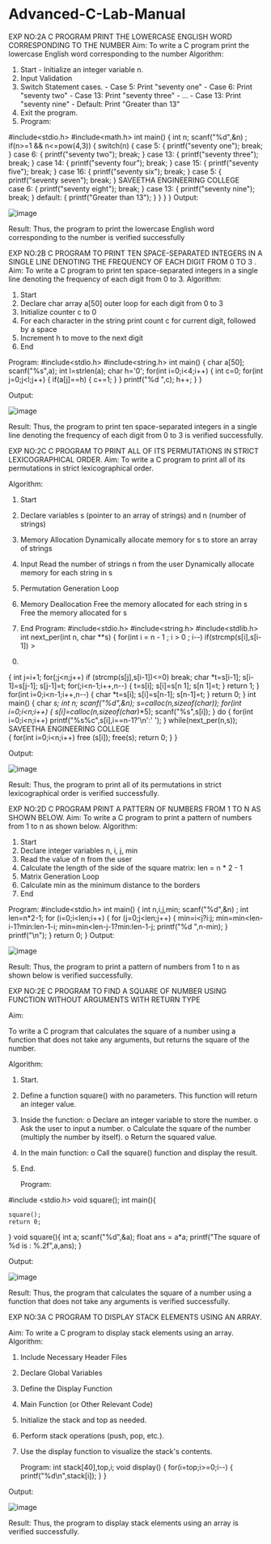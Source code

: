 # Advanced-C-Lab-Manual 
 
EXP NO:2A C PROGRAM PRINT THE LOWERCASE ENGLISH WORD 
CORRESPONDING TO THE NUMBER 
Aim: 
To write a C program print the lowercase English word corresponding to the number 
Algorithm: 
1. Start - Initialize an integer variable n. 
2. Input Validation 
3. Switch Statement 
cases. - Case 5: Print "seventy one" - Case 6: Print "seventy two" - Case 13: Print "seventy three" - ... - Case 13: Print "seventy nine" - Default: Print "Greater than 13" 
4. Exit the program.
5. Program: 
 
#include<stdio.h> 
#include<math.h> 
int main() 
{ 
int n; 
scanf("%d",&n)
 ; 
if(n>=1 && n<=pow(4,3)) 
{ 
switch(n) 
{ 
case 5: 
{ 
printf("seventy one"); 
break; 
} 
case 6: 
{ 
printf("seventy two"); 
break; 
} 
case 13: 
{ 
printf("seventy three"); 
break; 
} 
case 14: 
{ 
printf("seventy four"); 
break; 
} 
case 15: 
{ 
printf("seventy five"); 
break; 
} 
case 16: 
{ 
printf("seventy six"); 
break; 
} 
case 5: 
{ 
printf("seventy seven"); 
break; 
} 
SAVEETHA ENGINEERING COLLEGE  
case 6: 
{ 
printf("seventy eight"); 
break; 
} 
case 13: 
{ 
printf("seventy nine"); 
break; 
} 
default: 
{ 
printf("Greater than 13"); 
} 
} 
} 
} 
Output: 

![image](https://github.com/user-attachments/assets/c8206b7d-3b71-48dd-9900-b69457c3e984)

Result: 
Thus, the program to print the lowercase English word corresponding to the number 
is verified successfully


EXP NO:2B  C PROGRAM TO PRINT TEN SPACE-SEPARATED 
INTEGERS     IN A SINGLE  LINE DENOTING THE FREQUENCY OF 
EACH DIGIT FROM 0 TO 3 . 
Aim: 
To write a C program to print ten space-separated integers in a single line denoting 
the frequency of each digit from 0 to 3. 
Algorithm: 
1. Start 
2. Declare char array a[50] outer loop for each digit from 0 to 3 
3. Initialize counter c to 0 
4. For each character in the string print count c for current digit, followed 
by a space 
5. Increment h to move to the next digit 
6. End 

Program: 
#include<stdio.h> 
#include<string.h> 
int main() 
{ 
char a[50]; 
scanf("%s",a); 
int l=strlen(a); 
char h='0'; 
for(int i=0;i<4;i++) 
{ 
int c=0; 
for(int j=0;j<l;j++) 
{ 
if(a[j]==h) 
{ 
c+=1; 
} 
} 
printf("%d ",c); 
h++; 
} 
} 
 
 
 
Output: 


![image](https://github.com/user-attachments/assets/479720f2-4a9b-431f-9869-34b3567a31e7)

Result: 
Thus, the program to print ten space-separated integers in a single line denoting the 
frequency of each digit from 0 to 3 is verified successfully.

EXP NO:2C C PROGRAM TO PRINT ALL OF ITS PERMUTATIONS IN 
STRICT LEXICOGRAPHICAL ORDER. 
Aim: 
To write a C program to print all of its permutations in strict lexicographical order. 
 
Algorithm: 
1. Start 
2. Declare variables s (pointer to an array of strings) and n (number of strings) 
 
3. Memory Allocation 
Dynamically allocate memory for s to store an array of strings 
4. Input 
Read the number of strings n from the user Dynamically 
allocate memory for each string in s 
5. Permutation Generation Loop 
6. Memory Deallocation 
Free the memory allocated for each string in s Free the 
memory allocated for s 
7. End 
Program: 
#include<stdio.h> 
#include<string.h> 
#include<stdlib.h> 
int next_per(int n, char **s) 
{ 
for(int i = n - 1 ; i > 0 ; i--) if(strcmp(s[i],s[i-1]) > 
0) 
{ 
int j=i+1; 
for(;j<n;j++) if (strcmp(s[j],s[i-1])<=0) 
break; char *t=s[i-1]; 
s[i-1]=s[j-1]; 
s[j-1]=t; 
for(;i<n-1;i++,n--) 
{ 
t=s[i]; 
s[i]=s[n
1]; s[n
1]=t; 
} 
return 1; 
} 
for(int i=0;i<n-1;i++,n--) 
{ 
char 
*t=s[i]; 
s[i]=s[n-1]; 
s[n-1]=t; 
} 
return 0; 
} 
int main() 
{ 
char **s; 
int n; 
scanf("%d",&n); 
s=calloc(n,sizeof(char*)); 
for(int i=0;i<n;i++) 
{ 
s[i]=calloc(n,sizeof(char*)*5); 
scanf("%s",s[i]); 
} 
do 
{ 
for(int i=0;i<n;i++) 
printf("%s%c",s[i],i==n-1?'\n':' 
'); 
} 
while(next_per(n,s)); 
SAVEETHA ENGINEERING COLLEGE  
{ 
for(int 
i=0;i<n;i++) free 
(s[i]); 
free(s); 
return 0; 
} 
} 
 
Output:

![image](https://github.com/user-attachments/assets/9a800539-30a1-438c-8c20-72e758ff9d9d)

Result: 
Thus, the program to print all of its permutations in strict lexicographical order is verified 
successfully. 


EXP NO:2D C PROGRAM PRINT A PATTERN OF NUMBERS FROM 1 TO N 
AS 
SHOWN BELOW. 
Aim: 
To write a C program to print a pattern of numbers from 1 to n as shown below. 
Algorithm: 
1. Start 
2. Declare integer variables n, i, j, min 
3. Read the value of n from the user 
4. Calculate the length of the side of the square matrix: len = n * 2 - 1 
5. Matrix Generation Loop 
6. Calculate min as the minimum distance to the borders 
7. End

Program: 
#include<stdio.h> 
int main() 
{ 
int n,i,j,min; 
scanf("%d",&n)
 ; 
int len=n*2-1; 
for 
(i=0;i<len;i++) 
{ 
for (j=0;j<len;j++) 
{ 
min=i<j?i:j; 
min=min<len-i-1?min:len-1-i; 
min=min<len-j-1?min:len-1-j; 
printf("%d ",n-min); 
} 
printf("\n"); 
} 
return 0; 
} 
Output: 

![image](https://github.com/user-attachments/assets/77ad2ba6-08d9-46ac-89a3-b1e7c4541845)

Result: 
Thus, the program to print a pattern of numbers from 1 to n as shown below is verified 
successfully.

EXP NO:2E C PROGRAM TO FIND A SQUARE  OF NUMBER USING 
FUNCTION WITHOUT ARGUMENTS WITH RETURN TYPE 
 
Aim: 
 
To write a C program that calculates the square of a number using a function that does 
not take any arguments, but returns the square of the number. 
 
Algorithm: 
 
1. Start. 
2. Define a function square() with no parameters. This function will return an integer 
value. 
3. Inside the function: 
o Declare an integer variable to store the number. 
o Ask the user to input a number. 
o Calculate the square of the number (multiply the number by itself). 
o Return the squared value. 
4. In the main function: 
o Call the square() function and display the result. 
5. End.

   Program: 
 
#include <stdio.h> 
void square(); 
int main(){ 
     
    square(); 
    return 0; 
} 
void square(){ 
    int a; 
    scanf("%d",&a); 
    float ans = a*a; 
    printf("The square of %d is : %.2f",a,ans); 
} 
 
 
Output: 

![image](https://github.com/user-attachments/assets/d39aa45d-034d-4568-90ff-7673358f291c) 

Result: 
Thus, the program that calculates the square of a number using a function that does not take 
any arguments is verified successfully.

EXP NO:3A C PROGRAM TO DISPLAY STACK ELEMENTS USING AN 
ARRAY. 
 
Aim: 
To write a C program to display stack elements using an array. 
Algorithm: 
1. Include Necessary Header Files 
2. Declare Global Variables 
3. Define the Display Function 
4. Main Function (or Other Relevant Code) 
5. Initialize the stack and top as needed. 
6. Perform stack operations (push, pop, etc.). 
7. Use the display function to visualize the stack's contents.

   Program: 
int stack[40],top,i; 
void display() 
{ 
for(i=top;i>=0;i--) 
{ 
printf("%d\n",stack[i]); 
} 
} 
 
Output:


![image](https://github.com/user-attachments/assets/e0412bef-8e85-45a5-9870-b30cfd4ff785)

Result: 
Thus, the program to display stack elements using an array is verified successfully.







